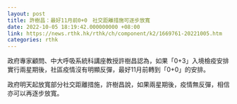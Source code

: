 ```yaml
---
layout: post
title: 許樹昌：最好11月前0+0　社交距離措施可逐步放寬
date: 2022-10-05 18:19:42.000000000 +08:00
link: https://news.rthk.hk/rthk/ch/component/k2/1669761-20221005.htm
categories: rthk
---
```


政府專家顧問、中大呼吸系統科講座教授許樹昌認為，如果「0+3」入境檢疫安排實行兩星期後，社區疫情沒有明顯反彈，最好11月前轉到「0+0」的安排。

政府明天起放寬部分社交距離措施，許樹昌說，如果兩星期後，疫情無反彈，相信亦可以再逐步放寬。
